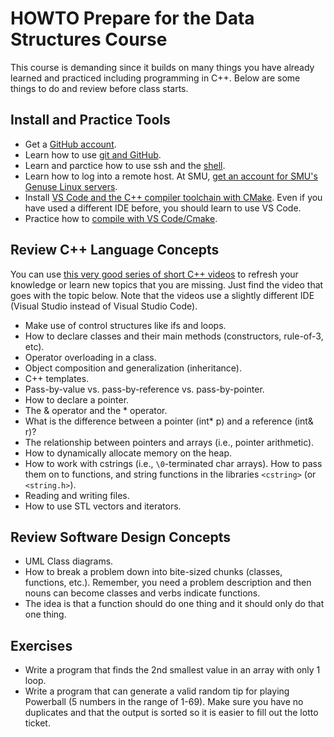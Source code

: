# HOWTO Prepare for the Data Structures Course

This course is demanding since it builds on many things you have already learned and practiced including 
programming in C++. Below are some things to do and review before class starts.

## Install and Practice Tools
* Get a [GitHub account](https://github.com/).
* Learn how to use [git and GitHub](https://docs.github.com/en/get-started/quickstart/hello-world).
* Learn and parctice how to use ssh and the [shell](https://github.com/mhahsler/CS2341/blob/main/HOWTO_shell_and_ssh.md).
* Learn how to log into a remote host. At SMU, [get an account for SMU's Genuse Linux servers](https://www.smu.edu/OIT/Services/genuse/).
* Install [VS Code and the C++ compiler toolchain with CMake](https://github.com/mhahsler/CS2341#required-tools). Even if you have used a different IDE before, you should learn to use VS Code.
* Practice how to [compile with VS Code/Cmake](https://github.com/mhahsler/CS2341/blob/main/HOWTO_compile_programs_with_CMake.md).
 

## Review C++ Language Concepts
You can use [this very good series of short C++ videos](https://www.youtube.com/playlist?list=PLlrATfBNZ98dudnM48yfGUldqGD0S4FFb) to refresh your knowledge or learn new topics that you are missing. Just find the 
video that goes with the topic below. Note that the videos use a slightly different IDE (Visual Studio instead of Visual Studio Code).


* Make use of control structures like ifs and loops.
* How to declare classes and their main methods (constructors, rule-of-3, etc).
* Operator overloading in a class.
* Object composition and generalization (inheritance).
* C++ templates.
* Pass-by-value vs. pass-by-reference vs. pass-by-pointer.
* How to declare a pointer.
* The & operator and the * operator.
* What is the difference between a pointer (int* p) and a reference (int& r)?
* The relationship between pointers and arrays (i.e., pointer arithmetic).
* How to dynamically allocate memory on the heap.
* How to work with cstrings (i.e., `\0`-terminated char arrays). How to pass them on to functions,
  and string functions in the libraries `<cstring>` (or `<string.h>`).
* Reading and writing files.
* How to use STL vectors and iterators.
 

## Review Software Design Concepts
* UML Class diagrams.
* How to break a problem down into bite-sized chunks (classes, functions, etc.). Remember, you need a problem description and 
  then nouns can become classes and verbs indicate functions.
* The idea is that a function should do one thing and it should only do that one thing.


## Exercises
* Write a program that finds the 2nd smallest value in an array with only 1 loop.
* Write a program that can generate a valid random tip for playing Powerball (5 numbers in the range of 1-69). Make sure you have no duplicates and that the output is sorted so it is easier to fill out the lotto ticket. 